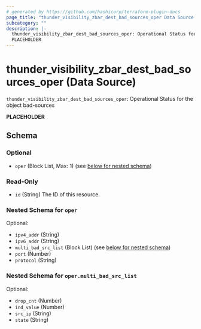 ```yaml
---
# generated by https://github.com/hashicorp/terraform-plugin-docs
page_title: "thunder_visibility_zbar_dest_bad_sources_oper Data Source - terraform-provider-thunder"
subcategory: ""
description: |-
  thunder_visibility_zbar_dest_bad_sources_oper: Operational Status for the object bad-sources
  PLACEHOLDER
---
```


# thunder_visibility_zbar_dest_bad_sources_oper (Data Source)

`thunder_visibility_zbar_dest_bad_sources_oper`: Operational Status for the object bad-sources

__PLACEHOLDER__



<!-- schema generated by tfplugindocs -->
## Schema

### Optional

- `oper` (Block List, Max: 1) (see [below for nested schema](#nestedblock--oper))

### Read-Only

- `id` (String) The ID of this resource.

<a id="nestedblock--oper"></a>
### Nested Schema for `oper`

Optional:

- `ipv4_addr` (String)
- `ipv6_addr` (String)
- `multi_bad_src_list` (Block List) (see [below for nested schema](#nestedblock--oper--multi_bad_src_list))
- `port` (Number)
- `protocol` (String)

<a id="nestedblock--oper--multi_bad_src_list"></a>
### Nested Schema for `oper.multi_bad_src_list`

Optional:

- `drop_cnt` (Number)
- `ind_value` (Number)
- `src_ip` (String)
- `state` (String)


